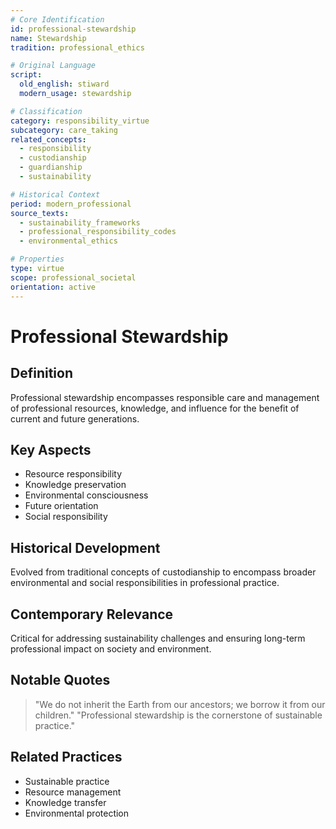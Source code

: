 ```yaml
---
# Core Identification
id: professional-stewardship
name: Stewardship
tradition: professional_ethics

# Original Language
script:
  old_english: stiward
  modern_usage: stewardship

# Classification
category: responsibility_virtue
subcategory: care_taking
related_concepts:
  - responsibility
  - custodianship
  - guardianship
  - sustainability

# Historical Context
period: modern_professional
source_texts:
  - sustainability_frameworks
  - professional_responsibility_codes
  - environmental_ethics

# Properties
type: virtue
scope: professional_societal
orientation: active
---
```


# Professional Stewardship

## Definition
Professional stewardship encompasses responsible care and management of professional resources, knowledge, and influence for the benefit of current and future generations.

## Key Aspects
- Resource responsibility
- Knowledge preservation
- Environmental consciousness
- Future orientation
- Social responsibility

## Historical Development
Evolved from traditional concepts of custodianship to encompass broader environmental and social responsibilities in professional practice.

## Contemporary Relevance
Critical for addressing sustainability challenges and ensuring long-term professional impact on society and environment.

## Notable Quotes
> "We do not inherit the Earth from our ancestors; we borrow it from our children."
> "Professional stewardship is the cornerstone of sustainable practice."

## Related Practices
- Sustainable practice
- Resource management
- Knowledge transfer
- Environmental protection